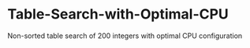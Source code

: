 # Table-Search-with-Optimal-CPU
Non-sorted table search of 200 integers with optimal CPU configuration 
